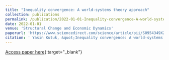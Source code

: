 ```yaml
---
title: "Inequality convergence: A world-systems theory approach"
collection: publications
permalink: /publication/2022-01-01-Inequality-convergence-A-world-systems-theory-approach
date: 2022-01-01
venue: 'Structural Change and Economic Dynamics'
paperurl: 'https://www.sciencedirect.com/science/article/pii/S0954349X22001357'
citation: ' Yasin Kutuk, &quot;Inequality convergence: A world-systems theory approach.&quot; Structural Change and Economic Dynamics, 2022.'
---
```

[Access paper here](https://www.sciencedirect.com/science/article/pii/S0954349X22001357){:target="_blank"}
